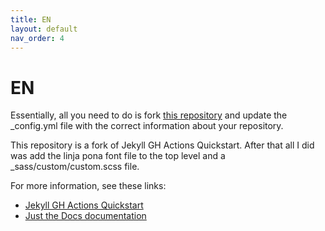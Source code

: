 ```yaml
---
title: EN
layout: default
nav_order: 4
---
```


# EN

<span class="eng">Essentially, all you need to do is fork [this repository](https://github.com/joelthomastr/lipu-suli_lukin_taso) and update the _config.yml file with the correct information about your repository.</span>

<span class="eng">This repository is a fork of Jekyll GH Actions Quickstart. After that all I did was add the linja pona font file to the top level and a _sass/custom/custom.scss file.</span>

<span class="eng">For more information, see these links:</span>

- <span class="eng">[Jekyll GH Actions Quickstart](https://michaelcurrin.github.io/jekyll-gh-actions-quickstart/)</span>
- <span class="eng">[Just the Docs documentation](https://pmarsceill.github.io/just-the-docs/)</span>
